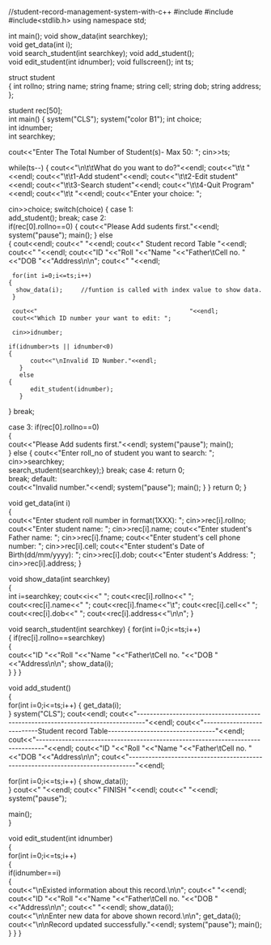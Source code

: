 //student-record-management-system-with-c++
#include<iostream>
#include<string>
#include<stdlib.h>
using namespace std;

int main();
void show_data(int searchkey);     
void get_data(int i);           
void search_student(int searchkey);
void add_student();     
void edit_student(int idnumber); 
void fullscreen();
int ts;

struct student   
{ 
  int rollno; 
  string name;
  string fname;
  string cell;
  string dob;
  string address;
};

student rec[50];  
int main()
{
  system("CLS");
  system("color B1");
  int choice;  
  int idnumber;  
  int searchkey;  
  
  cout<<"Enter The Total Number of Student(s)- Max 50: ";
  cin>>ts;

 while(ts--)
 {
  cout<<"\n\t\tWhat do you want to do?"<<endl;
  cout<<"\t\t                   "<<endl;
  cout<<"\t\t1-Add student"<<endl;
  cout<<"\t\t2-Edit student"<<endl;
  cout<<"\t\t3-Search student"<<endl;
  cout<<"\t\t4-Quit Program"<<endl;
  cout<<"\t\t                 "<<endl;
  cout<<"Enter your choice: ";

  cin>>choice;
  switch(choice)
 {
   case 1:         
    add_student();
    break;
   case 2:        
    if(rec[0].rollno==0)
   {
     cout<<"Please Add sudents first."<<endl;
     system("pause");
    main();
   }
    else         
   { 
     cout<<endl;
     cout<<"                                    "<<endl;
     cout<<"             Student record Table              "<<endl;
     cout<<"                                     "<<endl; 
     cout<<"ID   "<<"Roll   "<<"Name      "<<"Father\tCell no.      "<<"DOB          "<<"Address\n\n";
     cout<<"                               "<<endl; 

     for(int i=0;i<=ts;i++)
    {
      show_data(i);     //funtion is called with index value to show data.
     }

     cout<<"                                          "<<endl;
     cout<<"Which ID number your want to edit: ";
   
     cin>>idnumber;           
       
    if(idnumber>ts || idnumber<0) 
    {      
          cout<<"\nInvalid ID Number."<<endl;
       }
       else
    {
          edit_student(idnumber);   
       }
   }
   break;
   
  case 3:
    if(rec[0].rollno==0)     
   {   
     cout<<"Please Add sudents first."<<endl;
     system("pause");
     main();      
    }
    else
   {
     cout<<"Enter roll_no of student you want to search: ";
     cin>>searchkey;    
     search_student(searchkey);}
     break;
   case 4:
    return 0;       
    break;
   default:        
    cout<<"Invalid number."<<endl;
    system("pause");
  main();
  }
 }
  return 0;
}

  
void get_data(int i)      
{   
  cout<<"Enter student roll number in  format(1XXX): ";
  cin>>rec[i].rollno;
  cout<<"Enter student name: ";
  cin>>rec[i].name;
  cout<<"Enter student's Father name: ";
  cin>>rec[i].fname;
  cout<<"Enter student's cell phone number: ";
  cin>>rec[i].cell;
  cout<<"Enter student's Date of Birth(dd/mm/yyyy): ";
  cin>>rec[i].dob;
  cout<<"Enter student's Address: ";
  cin>>rec[i].address;
}

void show_data(int searchkey)     
{    
  int i=searchkey;
  cout<<i<<"    ";
  cout<<rec[i].rollno<<"   ";
  cout<<rec[i].name<<"     ";
  cout<<rec[i].fname<<"\t";
  cout<<rec[i].cell<<"   ";
  cout<<rec[i].dob<<"   ";
  cout<<rec[i].address<<"\n\n";
}

void search_student(int searchkey)
{
  for(int i=0;i<=ts;i++)      
 { 
   if(rec[i].rollno==searchkey)    
  {   
    cout<<"ID   "<<"Roll   "<<"Name      "<<"Father\tCell no.      "<<"DOB          "<<"Address\n\n";
    show_data(i);      
   }
  } 
}

void add_student()        
{    
  for(int i=0;i<=ts;i++)
 {
    get_data(i);         
  }
  system("CLS");
  cout<<endl;
  cout<<"--------------------------------------------------------------------------------"<<endl;
  cout<<"---------------------------Student record Table---------------------------------"<<endl;
  cout<<"--------------------------------------------------------------------------------"<<endl;
  cout<<"ID   "<<"Roll   "<<"Name      "<<"Father\tCell no.      "<<"DOB          "<<"Address\n\n";
  cout<<"--------------------------------------------------------------------------------"<<endl;

  for(int i=0;i<=ts;i++)
 {
    show_data(i);       
  }
  cout<<"                               "<<endl;
  cout<<"       FINISH         "<<endl;
  cout<<"                             "<<endl;
  system("pause");

  main();        
}

void edit_student(int idnumber)    
{  
  for(int i=0;i<=ts;i++)    
 {  
   if(idnumber==i)     
  {         
    cout<<"\nExisted information about this record.\n\n";
    cout<<"                               "<<endl;
    cout<<"ID   "<<"Roll   "<<"Name      "<<"Father\tCell no.      "<<"DOB          "<<"Address\n\n";
    cout<<"                                  "<<endl;
    show_data(i);       
    cout<<"\n\nEnter new data for above shown record.\n\n";
    get_data(i);        
    cout<<"\n\nRecord updated successfully."<<endl;
    system("pause");
    main();          
   }
  }
}
